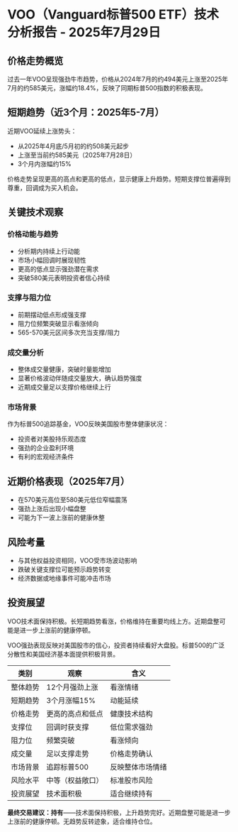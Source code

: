 # VOO（Vanguard标普500 ETF）技术分析报告 - 2025年7月29日

## 价格走势概览
过去一年VOO呈现强劲牛市趋势，价格从2024年7月的约494美元上涨至2025年7月的约585美元，涨幅约18.4%，反映了同期标普500指数的积极表现。

## 短期趋势（近3个月：2025年5-7月）
近期VOO延续上涨势头：
- 从2025年4月底/5月初的约508美元起步
- 上涨至当前约585美元（2025年7月28日）
- 3个月内涨幅约15%

价格走势呈现更高的高点和更高的低点，显示健康上升趋势。短期支撑位普遍得到尊重，回调成为买入机会。

## 关键技术观察

### 价格动能与趋势
- 分析期内持续上行动能
- 市场小幅回调时展现韧性
- 更高的低点显示强劲潜在需求
- 突破580美元表明投资者信心持续

### 支撑与阻力位
- 前期摆动低点形成强支撑
- 阻力位频繁突破显示看涨倾向
- 565-570美元区间多次充当支撑/阻力

### 成交量分析
- 整体成交量健康，突破时量能增加
- 显著价格波动伴随成交量放大，确认趋势强度
- 近期成交量足以支撑价格继续上行

### 市场背景
作为标普500追踪基金，VOO反映美国股市整体健康状况：
- 投资者对美股持乐观态度
- 强劲的企业盈利环境
- 有利的宏观经济条件

## 近期价格表现（2025年7月）
- 在570美元高位至580美元低位窄幅震荡
- 强劲上涨后出现小幅盘整
- 可能为下一波上涨前的健康休整

## 风险考量
- 与其他权益投资相同，VOO受市场波动影响
- 跌破关键支撑位可能预示趋势转变
- 经济数据或地缘事件可能冲击市场

## 投资展望
VOO技术面保持积极。长短期趋势看涨，价格维持在重要均线上方。近期盘整可能是进一步上涨前的健康停顿。

VOO强劲表现反映对美国股市的信心，投资者持续看好大盘股。标普500的广泛分散性和美国经济基本面提供积极背景。

| 类别 | 观察 | 含义 |
|----------|-------------|-------------|
| 整体趋势 | 12个月强劲上涨 | 看涨情绪 |
| 短期趋势 | 3个月涨幅15% | 动能延续 |
| 价格走势 | 更高的高点和低点 | 健康技术结构 |
| 支撑位 | 回调时获支撑 | 低位需求强劲 |
| 阻力位 | 频繁突破 | 看涨倾向 |
| 成交量 | 足以支撑走势 | 价格走势确认 |
| 市场背景 | 追踪标普500 | 反映整体市场情绪 |
| 风险水平 | 中等（权益敞口） | 标准股市风险 |
| 投资展望 | 技术面积极 | 适合继续持有 |

**最终交易建议：持有**——技术面保持积极，上升趋势完好。近期盘整可能是进一步上涨前的健康停顿。无趋势反转迹象，适合维持仓位。
